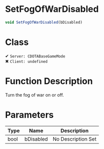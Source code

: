 # SetFogOfWarDisabled
```js
void SetFogOfWarDisabled(bDisabled)
```
# Class
✔ `Server: CDOTABaseGameMode`  
✖ `Client: undefined`  

# Function Description
Turn the fog of war on or off.
# Parameters
Type|Name|Description
--|--|--
bool|bDisabled|No Description Set
